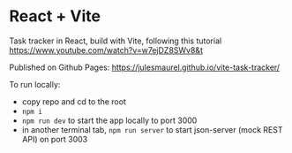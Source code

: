 # React + Vite

Task tracker in React, build with Vite, following this tutorial https://www.youtube.com/watch?v=w7ejDZ8SWv8&t

Published on Github Pages: https://julesmaurel.github.io/vite-task-tracker/

To run locally:

- copy repo and cd to the root
- `npm i`
- `npm run dev` to start the app locally to port 3000
- in another terminal tab, `npm run server` to start json-server (mock REST API) on port 3003
